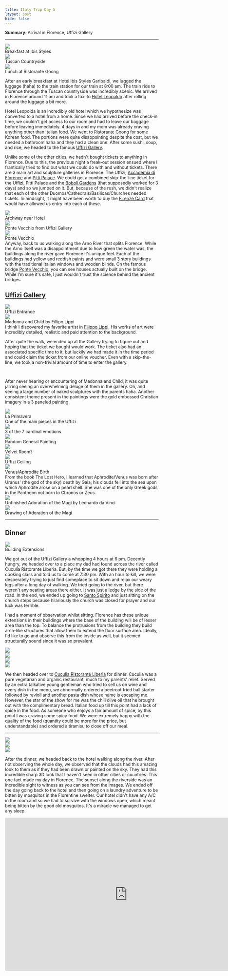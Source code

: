 ```yaml
---
title: Italy Trip Day 5
layout: post
hide: false
---
```


**Summary**: Arrival in Florence, Uffizi Gallery


---

<div class="row">
    <div class="4u 12u$(mobile) item">
        <img src="{{'assets/images/blog/italy_trip/day5/bfast.jpg' | relative_url }}" class="blog-image">
        <figcaption>Breakfast at Ibis Styles</figcaption>
    </div>
    <div class="4u 12u$(mobile) item">
        <img src="{{'assets/images/blog/italy_trip/day5/countryside.jpg' | relative_url }}" class="blog-image">
        <figcaption>Tuscan Countryside</figcaption>
    </div>
    <div class="4u 12u$(mobile) item">
        <img src="{{'assets/images/blog/italy_trip/day5/lunch.jpg' | relative_url }}" class="blog-image">
        <figcaption>Lunch at Ristorante Goong</figcaption>
    </div>
</div>

After an early breakfast at Hotel Ibis Styles Garibaldi, we lugged the luggage (haha) to the train station for our train at 8:00 am. The train ride to Florence through the Tuscan countryside was incredibly scenic. We arrived in Florence around 11 am and took a taxi to [Hotel Leopaldo](https://www.google.com/maps/place/Hotel+Leopolda/@43.7806092,11.2348884,17z/data=!3m1!4b1!4m7!3m6!1s0x132a56ba4863ba8f:0x7c2eabc981fcd3e8!5m1!1s2018-06-10!8m2!3d43.7806092!4d11.2370771) after rolling around the luggage a bit more.

Hotel Leopolda is an incredibly old hotel which we hypothesize was converted to a hotel from a home. Since we had arrived before the check-in time, we couldn't get access to our room and had to leave our baggage before leaving immediately. 4 days in and my mom was already craving anything other than Italian food. We went to [Ristorante Goong](https://www.google.com/maps/place/Ristorante+Goong/@43.7806092,11.2348884,17z/data=!4m7!3m6!1s0x132a56ac2882e817:0x183d3ae6ce6ee184!5m1!1s2018-06-10!8m2!3d43.7728343!4d11.2452828) for some Korean food. The portions were quite disappointing despite the cost, but we needed a bathroom haha and they had a clean one. After some sushi, soup, and rice, we headed to the famous [Uffizi Gallery](https://www.google.com/maps/place/Uffizi+Gallery/@43.7677856,11.2531221,17z/data=!3m2!4b1!5s0x132a540087230dbb:0xff95595eb045fc7b!4m5!3m4!1s0x132a54008dc59081:0xcddeb7c89bf0c4cd!8m2!3d43.7677856!4d11.2553108).

Unlike some of the other cities, we hadn't bought tickets to anything in Florence. Due to this, the previous night a freak-out session ensued where I frantically tried to find out what we could do with and without tickets. There are 3 main art and sculpture galleries in Florence: The Uffizi, [Accademia di Florence](https://www.google.com/maps/place/Academy+Of+Florence+Art+Gallery/@43.776838,11.2565422,17z/data=!4m12!1m6!3m5!1s0x132a5406a8d7312d:0x33d323549615b936!2sAccademia+Gallery!8m2!3d43.776838!4d11.2587309!3m4!1s0x132a541b5298099d:0x913850ffe35c42ed!8m2!3d43.7768169!4d11.2587152) and [Pitti Palace](https://www.google.com/maps/place/Pitti+Palace/@43.7651533,11.2478194,17z/data=!3m1!4b1!4m5!3m4!1s0x132a515441db99f1:0x5cd0cce4e6f1502a!8m2!3d43.7651533!4d11.2500081). We could get a combined skip-the-line ticket for the Uffizi, Pitti Palace and the [Boboli Gardens](https://www.google.com/maps/place/The+Boboli+Gardens/@43.7624972,11.2462109,17z/data=!3m1!4b1!4m5!3m4!1s0x132a515690734e97:0x40c02f73b03d9b2!8m2!3d43.7624972!4d11.2483996) (that supposedly worked for 3 days) and so we jumped on it. But, because of the rush, we didn't realize that each of the other Duomos/Cathedrals/Basilicas/Churches needed tickets. In hindsight, it might have been worth to buy the [Firenze Card](http://www.firenzecard.it/index.php?lang=en) that would have allowed us entry into each of these.

<div class="personal">
    <div class="row">
        <div class="6u 12u$(mobile) item">
            <img src="{{'assets/images/blog/italy_trip/day5/archway.jpg' | relative_url }}" class="blog-image">
            <figcaption>Archway near Hotel</figcaption>
        </div>
        <div class="6u 12u$(mobile) item">
            <img src="{{'assets/images/blog/italy_trip/day5/pontevecchioabove.jpg' | relative_url }}" class="blog-image featured">
            <figcaption>Ponte Vecchio from Uffizi Gallery</figcaption>
        </div>
        <div class="5u 12u$(mobile) item">
            <img src="{{'assets/images/blog/italy_trip/day5/pontevecchio.jpg' | relative_url }}" class="blog-image">
            <figcaption>Ponte Vecchio</figcaption>
        </div>
        <div class="7u 12u$(mobile) item">
            Anyway, back to us walking along the Arno River that splits Florence. While the Arno itself was a disappointment due to how green the water was, the buildings along the river gave Florence it's unique feel. Each of the buildings had yellow and reddish paints and were small 3 story buildings with the traditional Italian windows and wooden blinds. On the famous bridge <a href="https://www.google.com/maps/place/Ponte+Vecchio/@43.767925,11.2509548,17z/data=!3m1!4b1!4m5!3m4!1s0x132a56aaa2dcb667:0x40310ae830e702e8!8m2!3d43.767925!4d11.2531435">Ponte Vecchio</a>, you can see houses actually built on the bridge. While I'm sure it's safe, I just wouldn't trust the science behind the ancient bridges.
        </div>
    </div>
</div>

## [Uffizi Gallery](https://www.uffizi.it/en)

<div class="row">
    <div class="4u 12u$(mobile) item">
        <img src="{{'assets/images/blog/italy_trip/day5/uffizientrance.jpg' | relative_url }}" class="blog-image">
        <figcaption>Uffizi Entrance</figcaption>
    </div>
    <div class="4u 12u$(mobile) item">
        <img src="{{'assets/images/blog/italy_trip/day5/madonnachild.jpg' | relative_url }}" class="blog-image">
        <figcaption>Madonna and Child by Fillipo Lippi</figcaption>
        <div class="figdesc">
            I think I discovered my favorite artist in <a href="https://en.wikipedia.org/wiki/Filippo_Lippi">Filippo Lippi</a>. His works of art were incredibly detailed, realistic and paid attention to the background.
        </div>
    </div>
    <div class="4u 12u$(mobile) item">
        <p>After quite the walk, we ended up at the Gallery trying to figure out and hoping that the ticket we bought would work. The ticket also had an associated specific time to it, but luckily we had made it in the time period and could claim the ticket from our online voucher. Even with a skip-the-line, we took a non-trivial amount of time to enter the gallery.</p>
        <br><p>After never hearing or encountering of Madonna and Child, it was quite jarring seeing an overwhelming deluge of them in the gallery. Oh, and seeing a large number of naked sculptures with the parents haha. Another consistent theme present in the paintings were the gold embossed Christian imagery in a 3 paneled painting.</p>
    </div>
    <div class="6u 12u$(mobile) item">
        <img src="{{'assets/images/blog/italy_trip/day5/laprimavera.jpg' | relative_url }}" class="blog-image">
        <figcaption>La Primavera</figcaption>
        <div class="figdesc margin-bottom">One of the main pieces in the Uffizi</div>
        <img src="{{'assets/images/blog/italy_trip/day5/7cardinalelements.jpg' | relative_url }}" class="blog-image">
        <figcaption class="margin-bottom">3 of the 7 cardinal emotions</figcaption>
        <img src="{{'assets/images/blog/italy_trip/day5/horse.jpg' | relative_url }}" class="blog-image">
        <figcaption>Random General Painting</figcaption>
    </div>
    <div class="6u 12u$(mobile) item">
        <img src="{{'assets/images/blog/italy_trip/day5/velvetroom.jpg' | relative_url }}" class="blog-image">
        <figcaption class="margin-bottom">Velvet Room?</figcaption>
        <img src="{{'assets/images/blog/italy_trip/day5/uffiziceiling.jpg' | relative_url }}" class="blog-image">
        <figcaption class="margin-bottom">Uffizi Ceiling</figcaption>
        <img src="{{'assets/images/blog/italy_trip/day5/aphroditebirth.jpg' | relative_url }}" class="blog-image">
        <figcaption>Venus/Aphrodite Birth</figcaption>
        <div class="figdesc margin-bottom">
            From the book The Lost Hero, I learned that Aphrodite/Venus was born after Uranus' (the god of the sky) death by Gaia, his clouds fell into the sea upon which Aphrodite arose on a pearl shell. She was one of the only Greek gods in the Pantheon not born to Chronos or Zeus.
        </div>
    </div>
</div>

<div class="row">
    <div class="6u 12u$(mobile) item">
        <img src="{{'assets/images/blog/italy_trip/day5/adorationofthemagi.jpg' | relative_url }}" class="blog-image">
        <figcaption>Unfinished Adoration of the Magi by Leonardo da Vinci</figcaption>
    </div>
    <div class="6u 12u$(mobile) item">
        <img src="{{'assets/images/blog/italy_trip/day5/davincidrawing.jpg' | relative_url }}" class="blog-image">
        <figcaption>Drawing of Adoration of the Magi</figcaption>
    </div>
</div>

---

## Dinner

<div class="row">
    <div class="3u 12u$(mobile) item">
        <img src="{{'assets/images/blog/italy_trip/day5/buildingprotrusion.jpg' | relative_url }}" class="blog-image">
        <figcaption>Building Extensions</figcaption>
    </div>
    <div class="9u 12u$(mobile) item">
        <p>We got out of the Uffizi Gallery a whopping 4 hours at 6 pm. Decently hungry, we headed over to a place my dad had found across the river called Cuculia Ristorante Liberia. But, by the time we got there they were holding a cooking class and told us to come at 7:30 pm. With an hour to kill, we were desperately trying to just find someplace to sit down and relax our weary legs after a long day of walking. We tried going to the river, but there weren't any seating areas there either. It was just a ledge by the side of the road. In the end, we ended up going to <a href="https://www.google.com/maps/place/Piazza+Santo+Spirito,+50125+Firenze+FI,+Italy/@43.767925,11.2509548,17z/data=!4m5!3m4!1s0x132a51548f854a1d:0xeb33a9db9013b02f!8m2!3d43.7666376!4d11.2475085">Santo Spirito</a> and just sitting on the church steps because hilariously the church was closed for prayer and our luck was terrible.</p>
        <p>I had a moment of observation whilst sitting. Florence has these unique extensions in their buildings where the base of the building will be of lesser area than the top. To balance the protrusions from the building they build arch-like structures that allow them to extend the floor surface area. Ideally, I'd like to go and observe this from the inside as well, but it seemed structurally sound since it was so prevalent. </p>
    </div>
</div>

<div class="row">
    <div class="3u 12u$(mobile) item">
        <img src="{{'assets/images/blog/italy_trip/day5/dinner1.jpg' | relative_url }}" class="blog-image">
    </div>
    <div class="3u 12u$(mobile) item">
        <img src="{{'assets/images/blog/italy_trip/day5/dinner2.jpg' | relative_url }}" class="blog-image">
    </div>
    <div class="3u 12u$(mobile) item">
        <img src="{{'assets/images/blog/italy_trip/day5/dinner3.jpg' | relative_url }}" class="blog-image">
    </div>
    <div class="3u 12u$(mobile) item">
        <img src="{{'assets/images/blog/italy_trip/day5/dinner4.jpg' | relative_url }}" class="blog-image">
    </div>
</div>

We then headed over to [Cuculia Ristorante Liberia](https://www.google.com/maps/place/Cuculia+Ristorante+Libreria/@43.7682233,11.2438953,17z/data=!3m1!4b1!4m5!3m4!1s0x132a56acabe24ba1:0x56644263a88c6f9!8m2!3d43.7682233!4d11.24608://www.google.com/maps/place/Cuculia+Ristorante+Libreria/@43.7682233,11.2438953,17z/data=!3m1!4b1!4m5!3m4!1s0x132a56acabe24ba1:0x56644263a88c6f9!8m2!3d43.7682233!4d11.246084) for dinner. Cuculia was a pure vegetarian and organic restaurant, much to my parents' relief. Served by an extra talkative young gentleman who tried to sell us on wine and every dish in the menu, we abnormally ordered a beetroot fried ball starter followed by ravioli and another pasta dish whose name is escaping me. However, the star of the show for me was the chili olive oil that he brought out with the complimentary bread. Italian food up till this point had a lack of spice in the food. As someone who enjoys a fair amount of spice, by this point I was craving some spicy food. We were extremely happy with the quality of the food (quantity could be more for the price, but understandable) and ordered a tiramisu to close off our meal. 

---

<div class="row">
    <div class="12u 12u$(mobile) item">
        <img src="{{'assets/images/blog/italy_trip/day5/sunset.jpg' | relative_url }}" class="blog-image">
    </div>
    <div class="4u 12u$(mobile) item">
        <img src="{{'assets/images/blog/italy_trip/day5/verticalsunset.jpg' | relative_url }}" class="blog-image">
    </div>
    <div class="8u 12u$(mobile) item">
        <img src="{{'assets/images/blog/italy_trip/day5/clouds.jpg' | relative_url }}" class="blog-image">
    </div>
</div>

After the dinner, we headed back to the hotel walking along the river. After not observing the whole day, we observed that the clouds had this amazing look to them as if they had been drawn or painted on the sky. They had this incredible sharp 3D look that I haven't seen in other cities or countries. This one fact made my day in Florence. The sunset along the riverside was an incredible sight to witness as you can see from the images. We ended off the day going back to the hotel and then going on a laundry adventure to be bitten by mosquitos in the Florentine swelter. Our hotel didn't have any A/C in the room and so we had to survive with the windows open, which meant being bitten by the good old mosquitos. It's a miracle we managed to get any sleep.


<div class="tripblan">
<iframe width="800px" height="500px" src="https://tripblan.com/map/italy-trip?maplines=true&day=5&color=f25b53&markercolor=f25b53" style="border: #dddddf 1px solid;  border-radius: 3px;"></iframe>
</div>
